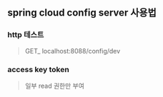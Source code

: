 ## spring cloud config server 사용법

### http 테스트

> GET_ localhost:8088/config/dev

### access key token

> 일부 read 권한만 부여

